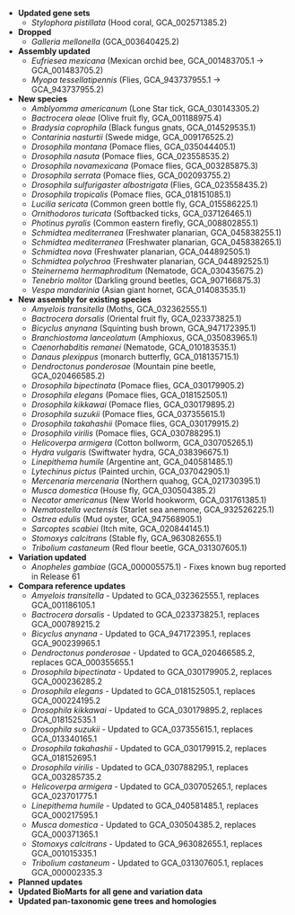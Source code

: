 - **Updated gene sets**
  - _Stylophora pistillata_ (Hood coral, GCA\_002571385.2)
- **Dropped**
  - _Galleria mellonella_ (GCA_003640425.2)
- **Assembly updated**
  - _Eufriesea mexicana_ (Mexican orchid bee, GCA\_001483705.1 -> GCA\_001483705.2)
  - _Myopa tessellatipennis_ (Flies, GCA\_943737955.1 -> GCA\_943737955.2)
- **New species**
  - _Amblyomma americanum_ (Lone Star tick, GCA\_030143305.2)
  - _Bactrocera oleae_ (Olive fruit fly, GCA\_001188975.4)
  - _Bradysia coprophila_ (Black fungus gnats, GCA\_014529535.1)
  - _Contarinia nasturtii_ (Swede midge, GCA\_009176525.2)
  - _Drosophila montana_ (Pomace flies, GCA\_035044405.1)
  - _Drosophila nasuta_ (Pomace flies, GCA\_023558535.2)
  - _Drosophila novamexicana_ (Pomace flies, GCA\_003285875.3)
  - _Drosophila serrata_ (Pomace flies, GCA\_002093755.2)
  - _Drosophila sulfurigaster albostrigata_ (Flies, GCA\_023558435.2)
  - _Drosophila tropicalis_ (Pomace flies, GCA\_018151085.1)
  - _Lucilia sericata_ (Common green bottle fly, GCA\_015586225.1)
  - _Ornithodoros turicata_ (Softbacked ticks, GCA\_037126465.1)
  - _Photinus pyralis_ (Common eastern firefly, GCA\_008802855.1)
  - _Schmidtea mediterranea_ (Freshwater planarian, GCA\_045838255.1)
  - _Schmidtea mediterranea_ (Freshwater planarian, GCA\_045838265.1)
  - _Schmidtea nova_ (Freshwater planarian, GCA\_044892505.1)
  - _Schmidtea polychroa_ (Freshwater planarian, GCA\_044892525.1)
  - _Steinernema hermaphroditum_ (Nematode, GCA\_030435675.2)
  - _Tenebrio molitor_ (Darkling ground beetles, GCA\_907166875.3)
  - _Vespa mandarinia_ (Asian giant hornet, GCA\_014083535.1)
- **New assembly for existing species**
  - _Amyelois transitella_ (Moths, GCA\_032362555.1)
  - _Bactrocera dorsalis_ (Oriental fruit fly, GCA\_023373825.1)
  - _Bicyclus anynana_ (Squinting bush brown, GCA\_947172395.1)
  - _Branchiostoma lanceolatum_ (Amphioxus, GCA\_035083965.1)
  - _Caenorhabditis remanei_ (Nematode, GCA\_010183535.1)
  - _Danaus plexippus_ (monarch butterfly, GCA\_018135715.1)
  - _Dendroctonus ponderosae_ (Mountain pine beetle, GCA\_020466585.2)
  - _Drosophila bipectinata_ (Pomace flies, GCA\_030179905.2)
  - _Drosophila elegans_ (Pomace flies, GCA\_018152505.1)
  - _Drosophila kikkawai_ (Pomace flies, GCA\_030179895.2)
  - _Drosophila suzukii_ (Pomace flies, GCA\_037355615.1)
  - _Drosophila takahashii_ (Pomace flies, GCA\_030179915.2)
  - _Drosophila virilis_ (Pomace flies, GCA\_030788295.1)
  - _Helicoverpa armigera_ (Cotton bollworm, GCA\_030705265.1)
  - _Hydra vulgaris_ (Swiftwater hydra, GCA\_038396675.1)
  - _Linepithema humile_ (Argentine ant, GCA\_040581485.1)
  - _Lytechinus pictus_ (Painted urchin, GCA\_037042905.1)
  - _Mercenaria mercenaria_ (Northern quahog, GCA\_021730395.1)
  - _Musca domestica_ (House fly, GCA\_030504385.2)
  - _Necator americanus_ (New World hookworm, GCA\_031761385.1)
  - _Nematostella vectensis_ (Starlet sea anemone, GCA\_932526225.1)
  - _Ostrea edulis_ (Mud oyster, GCA\_947568905.1)
  - _Sarcoptes scabiei_ (Itch mite, GCA\_020844145.1)
  - _Stomoxys calcitrans_ (Stable fly, GCA\_963082655.1)
  - _Tribolium castaneum_ (Red flour beetle, GCA\_031307605.1)
- **Variation updated**
  - _Anopheles gambiae_ (GCA_000005575.1) - Fixes known bug reported in Release 61
- **Compara reference updates**
  - _Amyelois transitella_ - Updated to GCA_032362555.1, replaces GCA_001186105.1
  - _Bactrocera dorsalis_ - Updated to GCA_023373825.1, replaces GCA_000789215.2
  - _Bicyclus anynana_ - Updated to GCA_947172395.1, replaces GCA_900239965.1
  - _Dendroctonus ponderosae_ - Updated to GCA_020466585.2, replaces GCA_000355655.1
  - _Drosophila bipectinata_ - Updated to GCA_030179905.2, replaces GCA_000236285.2
  - _Drosophila elegans_ - Updated to GCA_018152505.1, replaces GCA_000224195.2
  - _Drosophila kikkawai_ - Updated to GCA_030179895.2, replaces GCA_018152535.1
  - _Drosophila suzukii_ - Updated to GCA_037355615.1, replaces GCA_013340165.1
  - _Drosophila takahashii_ - Updated to GCA_030179915.2, replaces GCA_018152695.1
  - _Drosophila virilis_ - Updated to GCA_030788295.1, replaces GCA_003285735.2
  - _Helicoverpa armigera_ - Updated to GCA_030705265.1, replaces GCA_023701775.1
  - _Linepithema humile_ - Updated to GCA_040581485.1, replaces GCA_000217595.1
  - _Musca domestica_ - Updated to GCA_030504385.2, replaces GCA_000371365.1
  - _Stomoxys calcitrans_ - Updated to GCA_963082655.1, replaces GCA_001015335.1
  - _Tribolium castaneum_ - Updated to GCA_031307605.1, replaces GCA_000002335.3
- **Planned updates**
- **Updated BioMarts for all gene and variation data**
- **Updated pan-taxonomic gene trees and homologies**
